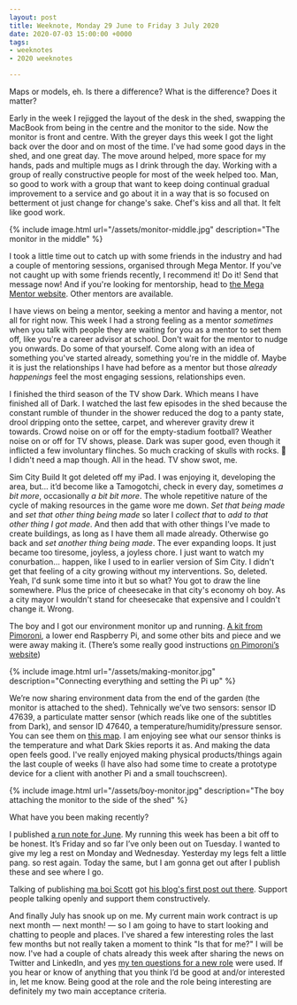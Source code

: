 ```yaml
---
layout: post
title: Weeknote, Monday 29 June to Friday 3 July 2020
date: 2020-07-03 15:00:00 +0000
tags:
- weeknotes
- 2020 weeknotes

---
```

Maps or models, eh. Is there a difference? What is the difference? Does it matter?

Early in the week I rejigged the layout of the desk in the shed, swapping the MacBook from being in the centre and the monitor to the side. Now the monitor is front and centre. With the greyer days this week I got the light back over the door and on most of the time. I've had some good days in the shed, and one great day. The move around helped, more space for my hands, pads and multiple mugs as I drink through the day. Working with a group of really constructive people for most of the week helped too. Man, so good to work with a group that want to keep doing continual gradual improvement to a service and go about it in a way that is so focused on betterment ot just change for change's sake. Chef's kiss and all that. It felt like good work.

{% include image.html url="/assets/monitor-middle.jpg" description="The monitor in the middle" %}

I took a little time out to catch up with some friends in the industry and had a couple of mentoring sessions, organised through Mega Mentor. If you've not caught up with some friends recently, I recommend it! Do it! Send that message now! And if you're looking for mentorship, head to [the Mega Mentor website](https://mega-mentor.com). Other mentors are available.

I have views on being a mentor, seeking a mentor and having a mentor, not all for right now. This week I had a strong feeling as a mentor _sometimes_ when you talk with people they are waiting for you as a mentor to set them off, like you're a career advisor at school. Don't wait for the mentor to nudge you onwards. Do some of that yourself. Come along with an idea of something you've started already, something you're in the middle of. Maybe it is just the relationships I have had before as a mentor but those _already happenings_ feel the most engaging sessions, relationships even.

I finished the third season of the TV show Dark. Which means I have finished all of Dark. I watched the last few episodes in the shed because the constant rumble of thunder in the shower reduced the dog to a panty state, drool dripping onto the settee, carpet, and wherever gravity drew it towards. Crowd noise on or off for the empty-stadium football? Weather noise on or off for TV shows, please. Dark was super good, even though it inflicted a few involuntary flinches. So much cracking of skulls with rocks. 😬 I didn't need a map though. All in the head. TV show swot, me.

Sim City Build It got deleted off my iPad. I was enjoying it, developing the area, but... it’d become like a Tamogotchi, check in every day, sometimes _a bit more_, occasionally _a bit bit more_. The whole repetitive nature of the cycle of making resources in the game wore me down. _Set that being made_ and _set that other thing being made_ so later I _collect that_ to _add to that other thing I got made_. And then add that with other things I’ve made to create buildings, as long as I have them all made already. Otherwise go back and _set another thing being made_. The ever expanding loops. It just became too tiresome, joyless, a joyless chore. I just want to watch my conurbation... happen, like I used to in earlier version of Sim City. I didn't get that feeling of a city growing without my interventions. So, deleted. Yeah, I'd sunk some time into it but so what? You got to draw the line somewhere. Plus the price of cheesecake in that city's economy oh boy. As a city mayor I wouldn't stand for cheesecake that expensive and I couldn't change it. Wrong.

The boy and I got our environment monitor up and running. [A kit from Pimoroni](https://shop.pimoroni.com/products/enviro?variant=31155658457171), a lower end Raspberry Pi, and some other bits and piece and we were away making it. (There’s some really good instructions [on Pimoroni’s website](https://learn.pimoroni.com/tutorial/sandyj/enviro-plus-and-luftdaten-air-quality-station)) 

{% include image.html url="/assets/making-monitor.jpg" description="Connecting everything and setting the Pi up" %}

We’re now sharing environment data from the end of the garden (the monitor is attached to the shed). Tehnically we’ve two sensors: sensor ID 47639, a particulate matter sensor (which reads like one of the subtitles from Dark), and sensor ID 47640, a temperature/humidity/pressure sensor. You can see them on [this map](https://maps.sensor.community/#9/53.8687/-1.7358). I am enjoying see what our sensor thinks is the temperature and what Dark Skies reports it as. And making the data open feels good. I've really enjoyed making physical products/things again the last couple of weeks (I have also had some time to create a prototype device for a client with another Pi and a small touchscreen).

{% include image.html url="/assets/boy-monitor.jpg" description="The boy attaching the monitor to the side of the shed" %}

What have you been making recently?

I published [a run note for June](https://www.ermlikeyeah.com/run-note-for-june-2020/). My running this week has been a bit off to be honest. It’s Friday and so far I’ve only been out on Tuesday. I wanted to give my leg a rest on Monday and Wednesday. Yesterday my legs felt a little pang. so rest again. Today the same, but I am gonna get out after I publish these and see where I go.

Talking of publishing [ma boi Scott](https://twitter.com/NoCarsScott) got [his blog's first post out there](https://scottsmith93.github.io/blog/2020/07/02/welcome). Support people talking openly and support them constructively. 

And finally July has snook up on me. My current main work contract is up next month — next month! — so I am going to have to start looking and chatting to people and places. I've shared a few interesting roles the last few months but not really taken a moment to think "Is that for me?" I will be now. I've had a couple of chats already this week after sharing the news on Twitter and LinkedIn, and yes [my ten questions for a new role](https://www.ermlikeyeah.com/ten-questions-for-a-new-role/) were used. If you hear or know of anything that you think I’d be good at and/or interested in, let me know. Being good at the role and the role being interesting are definitely my two main acceptance criteria.